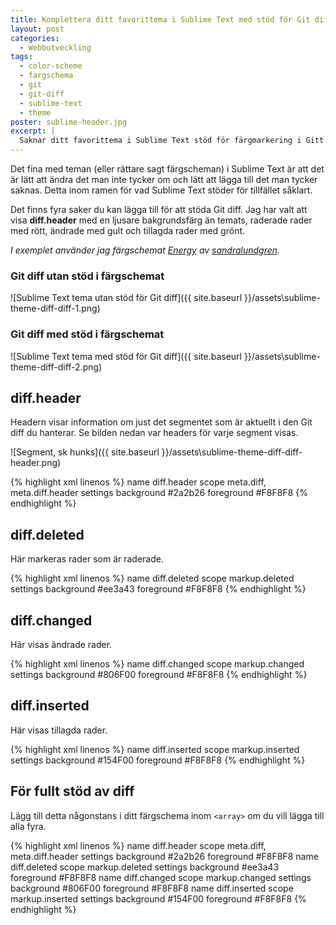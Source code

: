 ```yaml
---
title: Komplettera ditt favorittema i Sublime Text med stöd för Git diff
layout: post
categories:
  - Webbutveckling
tags:
  - color-scheme
  - fargschema
  - git
  - git-diff
  - sublime-text
  - theme
poster: sublime-header.jpg
excerpt: |
  Saknar ditt favorittema i Sublime Text stöd för färgmarkering i Gitt Diff? Det är lätt att fixa!
---
```


Det fina med teman (eller rättare sagt färgscheman) i Sublime Text är att det är lätt att ändra det man inte tycker om och lätt att lägga till det man tycker saknas. Detta inom ramen för vad Sublime Text stöder för tillfället såklart.

Det finns fyra saker du kan lägga till för att stöda Git diff. Jag har valt att visa **diff.header** med en ljusare bakgrundsfärg än temats, raderade rader med rött, ändrade med gult och tillagda rader med grönt.

_I exemplet använder jag färgschemat [Energy](https://packagecontrol.io/packages/Energy%20Color%20Scheme) av [sandralundgren](https://packagecontrol.io/browse/authors/sandralundgren)._

### Git diff utan stöd i färgschemat

![Sublime Text tema utan stöd för Git diff]({{ site.baseurl }}/assets\sublime-theme-diff-diff-1.png)

### Git diff med stöd i färgschemat

![Sublime Text tema med stöd för Git diff]({{ site.baseurl }}/assets\sublime-theme-diff-diff-2.png)

## diff.header

Headern visar information om just det segmentet som är aktuellt i den Git diff du hanterar. Se bilden nedan var headers för varje segment visas.

![Segment, sk hunks]({{ site.baseurl }}/assets\sublime-theme-diff-diff-header.png)

{% highlight xml linenos %}
<dict>
  <key>name</key>
  <string>diff.header</string>
  <key>scope</key>
  <string>meta.diff, meta.diff.header</string>
  <key>settings</key>
  <dict>
    <key>background</key>
    <string>#2a2b26</string>
    <key>foreground</key>
    <string>#F8F8F8</string>
  </dict>
</dict>
{% endhighlight %}
  
## diff.deleted

Här markeras rader som är raderade.

{% highlight xml linenos %}
<dict>
  <key>name</key>
  <string>diff.deleted</string>
  <key>scope</key>
  <string>markup.deleted</string>
  <key>settings</key>
  <dict>
    <key>background</key>
    <string>#ee3a43</string>
    <key>foreground</key>
    <string>#F8F8F8</string>
  </dict>
</dict>
{% endhighlight %}

## diff.changed

Här visas ändrade rader.

{% highlight xml linenos %}
<dict>
  <key>name</key>
  <string>diff.changed</string>
  <key>scope</key>
  <string>markup.changed</string>
  <key>settings</key>
  <dict>
    <key>background</key>
    <string>#806F00</string>
    <key>foreground</key>
    <string>#F8F8F8</string>
  </dict>
</dict>
{% endhighlight %}

## diff.inserted 

Här visas tillagda rader.

{% highlight xml linenos %}
<dict>
  <key>name</key>
  <string>diff.inserted</string>
  <key>scope</key>
  <string>markup.inserted</string>
  <key>settings</key>
  <dict>
    <key>background</key>
    <string>#154F00</string>
    <key>foreground</key>
    <string>#F8F8F8</string>
  </dict>
</dict>
{% endhighlight %}

## För fullt stöd av diff

Lägg till detta någonstans i ditt färgschema inom `<array>` om du vill lägga till alla fyra.

{% highlight xml linenos %}
<dict>
  <key>name</key>
  <string>diff.header</string>
  <key>scope</key>
  <string>meta.diff, meta.diff.header</string>
  <key>settings</key>
  <dict>
    <key>background</key>
    <string>#2a2b26</string>
    <key>foreground</key>
    <string>#F8F8F8</string>
  </dict>
</dict>
<dict>
  <key>name</key>
  <string>diff.deleted</string>
  <key>scope</key>
  <string>markup.deleted</string>
  <key>settings</key>
  <dict>
    <key>background</key>
    <string>#ee3a43</string>
    <key>foreground</key>
    <string>#F8F8F8</string>
  </dict>
</dict>
<dict>
  <key>name</key>
  <string>diff.changed</string>
  <key>scope</key>
  <string>markup.changed</string>
  <key>settings</key>
  <dict>
    <key>background</key>
    <string>#806F00</string>
    <key>foreground</key>
    <string>#F8F8F8</string>
  </dict>
</dict>
<dict>
  <key>name</key>
  <string>diff.inserted</string>
  <key>scope</key>
  <string>markup.inserted</string>
  <key>settings</key>
  <dict>
    <key>background</key>
    <string>#154F00</string>
    <key>foreground</key>
    <string>#F8F8F8</string>
  </dict>
</dict> 
{% endhighlight %}
